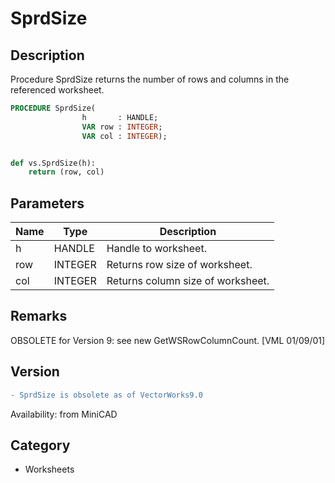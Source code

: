 # SprdSize

## Description
Procedure SprdSize returns the number of rows and columns in the referenced worksheet.

```pascal
PROCEDURE SprdSize(
				h       : HANDLE;
				VAR row : INTEGER;
				VAR col : INTEGER);
```

```python

def vs.SprdSize(h):
    return (row, col)
```

## Parameters
|Name|Type|Description|
|---|---|---|
|h|HANDLE|Handle to worksheet.|
|row|INTEGER|Returns row size of worksheet.|
|col|INTEGER|Returns column size of worksheet.|

## Remarks
OBSOLETE for Version 9: see new GetWSRowColumnCount. [VML 01/09/01]

## Version
```diff
- SprdSize is obsolete as of VectorWorks9.0
```

Availability: from MiniCAD
## Category
* Worksheets

